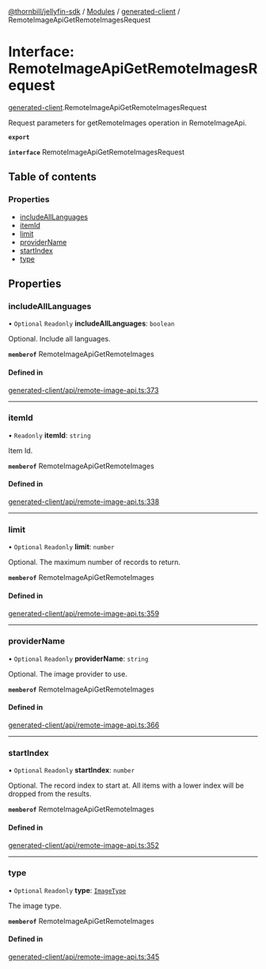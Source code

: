 [@thornbill/jellyfin-sdk](../README.md) / [Modules](../modules.md) / [generated-client](../modules/generated_client.md) / RemoteImageApiGetRemoteImagesRequest

# Interface: RemoteImageApiGetRemoteImagesRequest

[generated-client](../modules/generated_client.md).RemoteImageApiGetRemoteImagesRequest

Request parameters for getRemoteImages operation in RemoteImageApi.

**`export`**

**`interface`** RemoteImageApiGetRemoteImagesRequest

## Table of contents

### Properties

- [includeAllLanguages](generated_client.RemoteImageApiGetRemoteImagesRequest.md#includealllanguages)
- [itemId](generated_client.RemoteImageApiGetRemoteImagesRequest.md#itemid)
- [limit](generated_client.RemoteImageApiGetRemoteImagesRequest.md#limit)
- [providerName](generated_client.RemoteImageApiGetRemoteImagesRequest.md#providername)
- [startIndex](generated_client.RemoteImageApiGetRemoteImagesRequest.md#startindex)
- [type](generated_client.RemoteImageApiGetRemoteImagesRequest.md#type)

## Properties

### includeAllLanguages

• `Optional` `Readonly` **includeAllLanguages**: `boolean`

Optional. Include all languages.

**`memberof`** RemoteImageApiGetRemoteImages

#### Defined in

[generated-client/api/remote-image-api.ts:373](https://github.com/thornbill/jellyfin-sdk-typescript/blob/21a118e/src/generated-client/api/remote-image-api.ts#L373)

___

### itemId

• `Readonly` **itemId**: `string`

Item Id.

**`memberof`** RemoteImageApiGetRemoteImages

#### Defined in

[generated-client/api/remote-image-api.ts:338](https://github.com/thornbill/jellyfin-sdk-typescript/blob/21a118e/src/generated-client/api/remote-image-api.ts#L338)

___

### limit

• `Optional` `Readonly` **limit**: `number`

Optional. The maximum number of records to return.

**`memberof`** RemoteImageApiGetRemoteImages

#### Defined in

[generated-client/api/remote-image-api.ts:359](https://github.com/thornbill/jellyfin-sdk-typescript/blob/21a118e/src/generated-client/api/remote-image-api.ts#L359)

___

### providerName

• `Optional` `Readonly` **providerName**: `string`

Optional. The image provider to use.

**`memberof`** RemoteImageApiGetRemoteImages

#### Defined in

[generated-client/api/remote-image-api.ts:366](https://github.com/thornbill/jellyfin-sdk-typescript/blob/21a118e/src/generated-client/api/remote-image-api.ts#L366)

___

### startIndex

• `Optional` `Readonly` **startIndex**: `number`

Optional. The record index to start at. All items with a lower index will be dropped from the results.

**`memberof`** RemoteImageApiGetRemoteImages

#### Defined in

[generated-client/api/remote-image-api.ts:352](https://github.com/thornbill/jellyfin-sdk-typescript/blob/21a118e/src/generated-client/api/remote-image-api.ts#L352)

___

### type

• `Optional` `Readonly` **type**: [`ImageType`](../enums/generated_client.ImageType.md)

The image type.

**`memberof`** RemoteImageApiGetRemoteImages

#### Defined in

[generated-client/api/remote-image-api.ts:345](https://github.com/thornbill/jellyfin-sdk-typescript/blob/21a118e/src/generated-client/api/remote-image-api.ts#L345)
